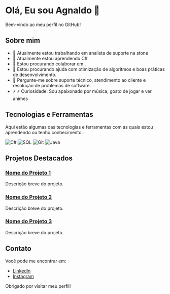 # Olá, Eu sou Agnaldo 👋

Bem-vindo ao meu perfil no GitHub!

## Sobre mim

- 🔭 Atualmente estou trabalhando em analista de suporte na stone
- 🌱 Atualmente estou aprendendo C#
- 👯 Estou procurando colaborar em .
- 🤔 Estou procurando ajuda com otimização de algoritmos e boas práticas de desenvolvimento.
- 💬 Pergunte-me sobre suporte técnico, atendimento ao cliente e resolução de problemas de software.
- ⚡ ⚡ Curiosidade: Sou apaixonado por música, gosto de jogar e ver animes

## Tecnologias e Ferramentas


Aqui estão algumas das tecnologias e ferramentas com as quais estou aprendendo ou tenho conhecimento:

![C#](<img src="https://cdn.jsdelivr.net/gh/devicons/devicon@latest/icons/csharp/csharp-original.svg" />)
![SQL](https://img.shields.io/badge/-SQL-black?style=flat-square&logo=postgresql)
![Git](https://img.shields.io/badge/-Git-black?style=flat-square&logo=git)
![Java](<img src="https://cdn.jsdelivr.net/gh/devicons/devicon@latest/icons/java/java-original.svg" />)


## Projetos Destacados

### [Nome do Projeto 1](link-do-projeto-1)
Descrição breve do projeto.

### [Nome do Projeto 2](link-do-projeto-2)
Descrição breve do projeto.

### [Nome do Projeto 3](link-do-projeto-3)
Descrição breve do projeto.

## Contato

Você pode me encontrar em:

- [LinkedIn]([seu-linkedin](https://www.linkedin.com/in/agnaldo-pereira-da-silva-junior-2b08181a2/))
- [Instagram](https://www.instagram.com/agnas0/)

Obrigado por visitar meu perfil!
